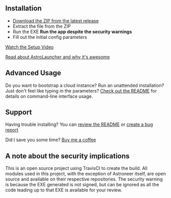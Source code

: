 ## Installation

* [Download the ZIP from the latest release](https://github.com/alex4108/astroneer-server-deployment/releases/latest/)
* Extract the file from the ZIP
* Run the EXE **Run the app despite the security warnings**
* Fill out the initial config parameters

[Watch the Setup Video]()

[Read about AstroLauncher and why it's awesome](https://github.com/ricky-davis/AstroLauncher)


## Advanced Usage

Do you want to bootstrap a cloud instance?  Run an unattended installation?  Just don't feel like typing in the parameters?  [Check out the README](https://github.com/alex4108/astroneer-server-deployment/blob/master/README.md) for details on command-line interface usage.

## Support 

Having trouble installing?  You can [review the README](https://github.com/alex4108/astroneer-server-deployment/blob/master/README.md) or [create a bug report](https://github.com/alex4108/astroneer-server-deployment/issues/new/choose) 

Did I save you some time?  [Buy me a coffee](https://venmo.com/alex-schittko)

## A note about the security implications

This is an open source project using TravisCI to create the build.  All modules used in this project, with the exception of Astroneer itself, are open source and available on their respective repositories.  The security warning is because the EXE generated is not signed, but can be ignored as all the code leading up to that EXE is available for your review.
